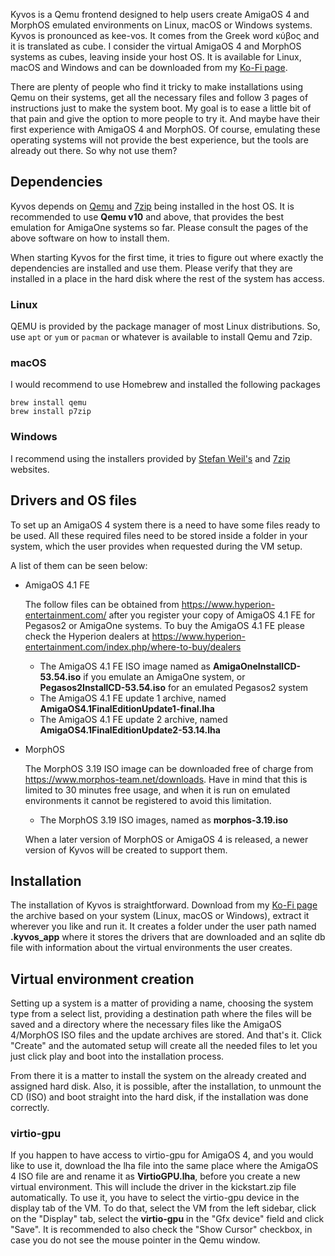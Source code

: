 Kyvos is a Qemu frontend designed to help users create AmigaOS 4 and MorphOS emulated environments on Linux, macOS or Windows systems. Kyvos is pronounced as kee-vos. It comes from the Greek word κύβος and it is translated as cube. I consider the virtual AmigaOS 4 and MorphOS systems as cubes, leaving inside your host OS. It is available for Linux, macOS and Windows and can be downloaded from my [Ko-Fi page](https://ko-fi.com/walkero).

There are plenty of people who find it tricky to make installations using Qemu on their systems, get all the necessary files and follow 3 pages of instructions just to make the system boot. My goal is to ease a little bit of that pain and give the option to more people to try it. And maybe have their first experience with AmigaOS 4 and MorphOS. Of course, emulating these operating systems will not provide the best experience, but the tools are already out there. So why not use them?

## Dependencies

Kyvos depends on [Qemu](https://www.qemu.org/) and [7zip](https://www.7-zip.org/) being installed in the host OS. It is recommended to use **Qemu v10** and above, that provides the best emulation for AmigaOne systems so far. Please consult the pages of the above software on how to install them.

When starting Kyvos for the first time, it tries to figure out where exactly the dependencies are installed and use them. Please verify that they are installed in a place in the hard disk where the rest of the system has access.

### Linux

QEMU is provided by the package manager of most Linux distributions. So, use `apt` or `yum` or `pacman` or whatever is available to install Qemu and 7zip.

### macOS

I would recommend to use Homebrew and installed the following packages

```
brew install qemu
brew install p7zip
```

### Windows

I recommend using the installers provided by [Stefan Weil's](https://qemu.weilnetz.de/w64/) and [7zip](https://www.7-zip.org/) websites.

## Drivers and OS files

To set up an AmigaOS 4 system there is a need to have some files ready to be used. All these required files need to be stored inside a folder in your system, which the user provides when requested during the VM setup.

A list of them can be seen below:

- AmigaOS 4.1 FE
  
  The follow files can be obtained from https://www.hyperion-entertainment.com/ after you register your copy of AmigaOS 4.1 FE for Pegasos2 or AmigaOne systems. To buy the AmigaOS 4.1 FE please check the Hyperion dealers at https://www.hyperion-entertainment.com/index.php/where-to-buy/dealers
  - The AmigaOS 4.1 FE ISO image named as **AmigaOneInstallCD-53.54.iso** if you emulate an AmigaOne system, or **Pegasos2InstallCD-53.54.iso** for an emulated Pegasos2 system
  - The AmigaOS 4.1 FE update 1 archive, named **AmigaOS4.1FinalEditionUpdate1-final.lha**
  - The AmigaOS 4.1 FE update 2 archive, named **AmigaOS4.1FinalEditionUpdate2-53.14.lha**
- MorphOS

  The MorphOS 3.19 ISO image can be downloaded free of charge from https://www.morphos-team.net/downloads. Have in mind that this is limited to 30 minutes free usage, and when it is run on emulated environments it cannot be registered to avoid this limitation. 
  - The MorphOS 3.19 ISO images, named as **morphos-3.19.iso**
 
  When a later version of MorphOS or AmigaOS 4 is released, a newer version of Kyvos will be created to support them.
 
## Installation

The installation of Kyvos is straightforward. Download from my [Ko-Fi page](https://ko-fi.com/walkero) the archive based on your system (Linux, macOS or Windows), extract it wherever you like and run it. It creates a folder under the user path named **.kyvos_app** where it stores the drivers that are downloaded and an sqlite db file with information about the virtual environments the user creates.

## Virtual environment creation

Setting up a system is a matter of providing a name, choosing the system type from a select list, providing a destination path where the files will be saved and a directory where the necessary files like the AmigaOS 4/MorphOS ISO files and the update archives are stored. And that's it. Click "Create" and the automated setup will create all the needed files to let you just click play and boot into the installation process.

From there it is a matter to install the system on the already created and assigned hard disk. Also, it is possible, after the installation, to unmount the CD (ISO) and boot straight into the hard disk, if the installation was done correctly.

### virtio-gpu

If you happen to have access to virtio-gpu for AmigaOS 4, and you would like to use it, download the lha file into the same place where the AmigaOS 4 ISO file are and rename it as **VirtioGPU.lha**, before you create a new virtual environment. This will include the driver in the kickstart.zip file automatically. To use it, you have to select the virtio-gpu device in the display tab of the VM. To do that, select the VM from the left sidebar, click on the "Display" tab, select the **virtio-gpu** in the "Gfx device" field and click "Save". It is recommended to also check the "Show Cursor" checkbox, in case you do not see the mouse pointer in the Qemu window.

